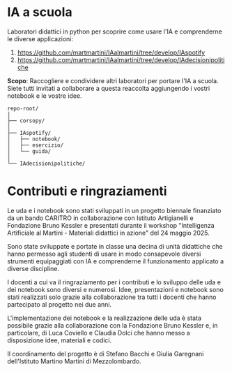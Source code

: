 # IA a scuola
Laboratori didattici in python per scoprire come usare l'IA e comprenderne le diverse applicazioni:
 1. https://github.com/martmartini/IAalmartini/tree/develop/IAspotify
 2. https://github.com/martmartini/IAalmartini/tree/develop/IAdecisionipolitiche

**Scopo**: Raccogliere e condividere altri laboratori per portare l'IA a scuola. Siete tutti invitati a collaborare a questa reaccolta aggiungendo i vostri notebook e le vostre idee.

 ``` 
repo-root/
│
├── corsopy/
│
├── IAspotify/
│   ├── notebook/
│   ├── esercizio/
│   └── guida/
│
└── IAdecisionipolitiche/
 ``` 

# Contributi e ringraziamenti

Le uda e i notebook sono stati sviluppati in un progetto biennale finanziato da un bando CARITRO in collaborazione con Istituto Artigianelli e Fondazione Bruno Kessler e 
presentati durante il workshop "Intelligenza Artificiale al Martini - Materiali didattici in azione"  del 24 maggio 2025.

Sono state sviluppate e portate in classe una decina di unità didattiche che hanno permesso agli studenti
di usare in modo consapevole diversi strumenti equipaggiati con IA e comprenderne il funzionamento applicato a diverse discipline.

I docenti a cui va il ringraziamento per i contributi e lo sviluppo delle uda e dei notebook sono diversi e numerosi.
Idee, presentazioni e notebook sono stati realizzati solo grazie alla collaborazione tra tutti i docenti che hanno partecipato al progetto nei due anni.

L'implementazione dei notebook e la realizzazione delle uda è stata possibile grazie alla collaborazione con la Fondazione Bruno Kessler e, in particolare, di Luca Coviello e Claudia Dolci che hanno messo a disposizione idee, materiali e codici.

Il coordinamento del progetto è di Stefano Bacchi e Giulia Garegnani dell'Istituto Martino Martini di Mezzolombardo.


